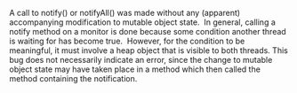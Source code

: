 A call to notify() or notifyAll() was made without any (apparent) accompanying modification to mutable object state.  In general, calling a notify method on a monitor is done because some condition another thread is waiting for has become true.  However, for the condition to be meaningful, it must involve a heap object that is visible to both threads. This bug does not necessarily indicate an error, since the change to mutable object state may have taken place in a method which then called the method containing the notification.